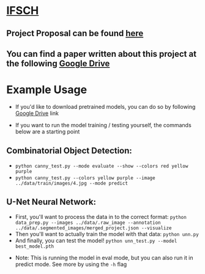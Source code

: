 # [IFSCH](https://github.com/PaoloLanaro/IFSCH)

## Project Proposal can be found [here](./PROPOSAL.md)

## You can find a paper written about this project at the following [Google Drive](https://drive.google.com/drive/folders/1HcOiky990kZHop5Rd6nI1gyB_Lbn-qSH?usp=sharing)

# Example Usage
* If you'd like to download pretrained models, you can do so by following [Google Drive](https://drive.google.com/drive/folders/1HcOiky990kZHop5Rd6nI1gyB_Lbn-qSH?usp=sharing) link

* If you want to run the model training / testing yourself, the commands below are a starting point
## Combinatorial Object Detection:
- `python canny_test.py --mode evaluate --show --colors red yellow purple`
- `python canny_test.py --colors yellow purple --image ../data/train/images/4.jpg --mode predict`

## U-Net Neural Network:
- First, you'll want to process the data in to the correct format: `python data_prep.py --images ../data/.raw_image --annotation ../data/.segmented_images/merged_project.json --visualize`
- Then you'll want to actually train the model with that data: `python unn.py`
- And finally, you can test the model! `python unn_test.py --model best_model.pth` 
* Note: This is running the model in eval mode, but you can also run it in predict mode. See more by using the `-h` flag
